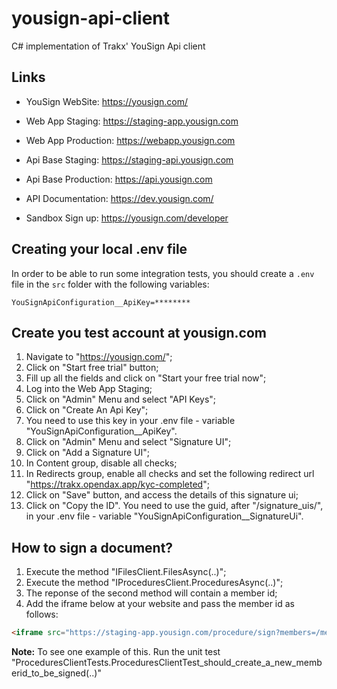 # yousign-api-client
C# implementation of Trakx' YouSign Api client

## Links

- YouSign WebSite: https://yousign.com/

- Web App Staging: https://staging-app.yousign.com
- Web App Production: https://webapp.yousign.com

- Api Base Staging: https://staging-api.yousign.com
- Api Base Production: https://api.yousign.com

- API Documentation: https://dev.yousign.com/
- Sandbox Sign up: https://yousign.com/developer

## Creating your local .env file
In order to be able to run some integration tests, you should create a `.env` file in the `src` folder with the following variables:
```secretsEnvVariables
YouSignApiConfiguration__ApiKey=********
```

## Create you test account at yousign.com

1) Navigate to "https://yousign.com/";
2) Click on "Start free trial" button;
3) Fill up all the fields and click on "Start your free trial now";
4) Log into the Web App Staging;
5) Click on "Admin" Menu and select "API Keys";
6) Click on "Create An Api Key";
7) You need to use this key in your .env file - variable "YouSignApiConfiguration__ApiKey".
8) Click on "Admin" Menu and select "Signature UI";
9) Click on "Add a Signature UI";
10) In Content group, disable all checks; 
11) In Redirects group, enable all checks and set the following redirect url "https://trakx.opendax.app/kyc-completed";
12) Click on "Save" button, and access the details of this signature ui;
13) Click on "Copy the ID". You need to use the guid, after "/signature_uis/", in your .env file - variable "YouSignApiConfiguration__SignatureUi".

## How to sign a document?

1) Execute the method "IFilesClient.FilesAsync(..)";
2) Execute the method "IProceduresClient.ProceduresAsync(..)";
3) The reponse of the second method will contain a member id;
4) Add the iframe below at your website and pass the member id as follows:

```html
<iframe src="https://staging-app.yousign.com/procedure/sign?members=/members/676e24cc-a396-4854-b798-371768f433fa&signatureUi=/signature_uis/3327c735-05f2-41d5-9839-e3c7b6752a31"></iframe>
```

**Note:** To see one example of this. Run the unit test "ProceduresClientTests.ProceduresClientTest_should_create_a_new_memberid_to_be_signed(..)"
